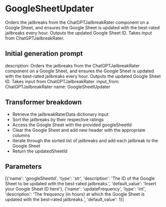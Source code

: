 
# GoogleSheetUpdater

Orders the jailbreaks from the ChatGPTJailbreakRater component on a Google Sheet, and ensures the Google Sheet is updated with the best-rated jailbreaks every hour. Outputs the updated Google Sheet ID. Takes input from ChatGPTJailbreakRater.

## Initial generation prompt
description: Orders the jailbreaks from the ChatGPTJailbreakRater component on a Google
  Sheet, and ensures the Google Sheet is updated with the best-rated jailbreaks every
  hour. Outputs the updated Google Sheet ID. Takes input from ChatGPTJailbreakRater.
input_from: ChatGPTJailbreakRater
name: GoogleSheetUpdater


## Transformer breakdown
- Retrieve the jailbreakRaterData dictionary input
- Sort the jailbreaks by their respective ratings
- Access the Google Sheet with the provided googleSheetId
- Clear the Google Sheet and add new header with the appropriate columns
- Iterate through the sorted list of jailbreaks and add each jailbreak to the Google Sheet
- Return the updatedSheetId

## Parameters
[{'name': 'googleSheetId', 'type': 'str', 'description': 'The ID of the Google Sheet to be updated with the best-rated jailbreaks.', 'default_value': 'Insert your Google Sheet ID here'}, {'name': 'updateFrequency', 'type': 'int', 'description': 'The frequency (in hours) at which the Google Sheet is updated with the best-rated jailbreaks.', 'default_value': 1}]

        